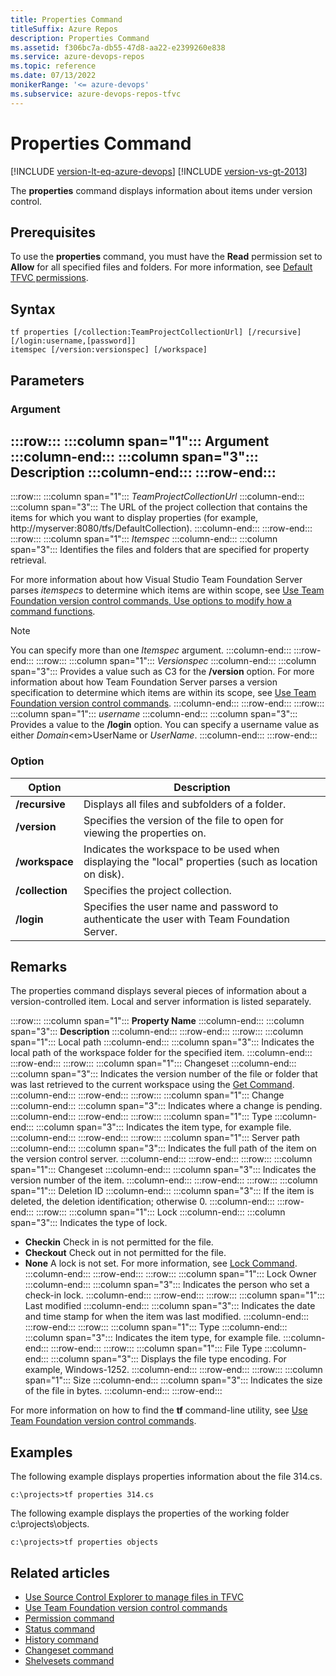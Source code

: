 ```yaml
---
title: Properties Command
titleSuffix: Azure Repos
description: Properties Command
ms.assetid: f306bc7a-db55-47d8-aa22-e2399260e838
ms.service: azure-devops-repos
ms.topic: reference
ms.date: 07/13/2022
monikerRange: '<= azure-devops'
ms.subservice: azure-devops-repos-tfvc
---
```



# Properties Command

[!INCLUDE [version-lt-eq-azure-devops](../../includes/version-lt-eq-azure-devops.md)]
[!INCLUDE [version-vs-gt-2013](../../includes/version-vs-gt-2013.md)]

The **properties** command displays information about items under version control.


## Prerequisites

To use the **properties** command, you must have the **Read** permission set to **Allow** for all specified files and folders.  For more information, see  [Default TFVC permissions](../../organizations/security/default-tfvc-permissions.md).

## Syntax

```
tf properties [/collection:TeamProjectCollectionUrl] [/recursive] [/login:username,[password]]
itemspec [/version:versionspec] [/workspace] 
```

## Parameters

### Argument

:::row:::
   :::column span="1":::
   **Argument**
   :::column-end:::
   :::column span="3":::
   **Description**
   :::column-end:::
:::row-end:::
---
:::row:::
   :::column span="1":::
   *TeamProjectCollectionUrl*
   :::column-end:::
   :::column span="3":::
   The URL of the project collection that contains the items for which you want to display properties (for example, http://myserver:8080/tfs/DefaultCollection).
   :::column-end:::
:::row-end:::
:::row:::
   :::column span="1":::
   *Itemspec*
   :::column-end:::
   :::column span="3":::
   Identifies the files and folders that are specified for property retrieval.
   
   For more information about how Visual Studio Team Foundation Server parses *itemspecs* to determine which items are within scope, see [Use Team Foundation version control commands, Use options to modify how a command functions](use-team-foundation-version-control-commands.md#use-options).

   > [!Note]  
   > You can specify more than one *Itemspec* argument.
   :::column-end:::
:::row-end:::
:::row:::
   :::column span="1":::
   *Versionspec*
   :::column-end:::
   :::column span="3":::
   Provides a value such as C3 for the **/version** option. For more information about how Team Foundation Server parses a version specification to determine which items are within its scope, see [Use Team Foundation version control commands](use-team-foundation-version-control-commands.md).
   :::column-end:::
:::row-end:::
:::row:::
   :::column span="1":::
   *username*
   :::column-end:::
   :::column span="3":::
   Provides a value to the **/login** option. You can specify a username value as either *Domain*&lt;em&gt;UserName</em> or *UserName*.
   :::column-end:::
:::row-end:::


### Option

|**Option**|**Description**|
|---|---|
|**/recursive**|Displays all files and subfolders of a folder.|
|**/version**|Specifies the version of the file to open for viewing the properties on.|
|**/workspace**|Indicates the workspace to be used when displaying the &quot;local&quot; properties (such as location on disk).|
|**/collection**|Specifies the project collection.|
|**/login**|Specifies the user name and password to authenticate the user with Team Foundation Server.|

## Remarks
The properties command displays several pieces of information about a version-controlled item. Local and server information is listed separately.

:::row:::
   :::column span="1":::
   **Property Name**
   :::column-end:::
   :::column span="3":::
   **Description**
   :::column-end:::
:::row-end:::
:::row:::
   :::column span="1":::
   Local path
   :::column-end:::
   :::column span="3":::
   Indicates the local path of the workspace folder for the specified item.
   :::column-end:::
:::row-end:::
:::row:::
   :::column span="1":::
   Changeset
   :::column-end:::
   :::column span="3":::
   Indicates the version number of the file or folder that was last retrieved to the current workspace using the [Get Command](get-command.md).
   :::column-end:::
:::row-end:::
:::row:::
   :::column span="1":::
   Change
   :::column-end:::
   :::column span="3":::
   Indicates where a change is pending.
   :::column-end:::
:::row-end:::
:::row:::
   :::column span="1":::
   Type
   :::column-end:::
   :::column span="3":::
   Indicates the item type, for example file.
   :::column-end:::
:::row-end:::
:::row:::
   :::column span="1":::
   Server path
   :::column-end:::
   :::column span="3":::
   Indicates the full path of the item on the version control server.
   :::column-end:::
:::row-end:::
:::row:::
   :::column span="1":::
   Changeset
   :::column-end:::
   :::column span="3":::
   Indicates the version number of the item.
   :::column-end:::
:::row-end:::
:::row:::
   :::column span="1":::
   Deletion ID
   :::column-end:::
   :::column span="3":::
   If the item is deleted, the deletion identification; otherwise 0.
   :::column-end:::
:::row-end:::
:::row:::
   :::column span="1":::
   Lock
   :::column-end:::
   :::column span="3":::
   Indicates the type of lock.
   
   - **Checkin**   Check in is not permitted for the file.
   - **Checkout**   Check out in not permitted for the file.
   - **None**   A lock is not set. For more information, see [Lock Command](lock-command.md).
   :::column-end:::
:::row-end:::
:::row:::
   :::column span="1":::
   Lock Owner
   :::column-end:::
   :::column span="3":::
   Indicates the person who set a check-in lock.
   :::column-end:::
:::row-end:::
:::row:::
   :::column span="1":::
   Last modified
   :::column-end:::
   :::column span="3":::
   Indicates the date and time stamp for when the item was last modified.
   :::column-end:::
:::row-end:::
:::row:::
   :::column span="1":::
   Type
   :::column-end:::
   :::column span="3":::
   Indicates the item type, for example file.
   :::column-end:::
:::row-end:::
:::row:::
   :::column span="1":::
   File Type
   :::column-end:::
   :::column span="3":::
   Displays the file type encoding. For example, Windows-1252.
   :::column-end:::
:::row-end:::
:::row:::
   :::column span="1":::
   Size
   :::column-end:::
   :::column span="3":::
   Indicates the size of the file in bytes.
   :::column-end:::
:::row-end:::



For more information on how to find the **tf** command-line utility, see [Use Team Foundation version control commands](use-team-foundation-version-control-commands.md).

## Examples

The following example displays properties information about the file 314.cs.

```
c:\projects>tf properties 314.cs
```

The following example displays the properties of the working folder c:\\projects\\objects.

```
c:\projects>tf properties objects
```

## Related articles

- [Use Source Control Explorer to manage files in TFVC](use-source-control-explorer-manage-files-under-version-control.md)
- [Use Team Foundation version control commands](use-team-foundation-version-control-commands.md)
- [Permission command](permission-command.md)
- [Status command](status-command.md)
- [History command](history-command.md)
- [Changeset command](changeset-command.md)
- [Shelvesets command](shelvesets-command.md)
